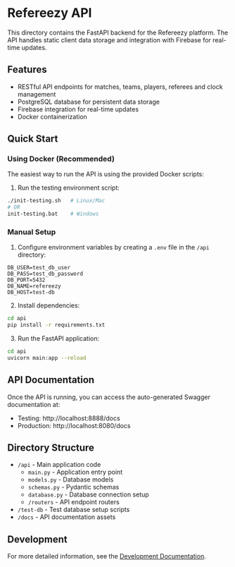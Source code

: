 # Refereezy API

This directory contains the FastAPI backend for the Refereezy platform. The API handles static client data storage and integration with Firebase for real-time updates.

## Features

- RESTful API endpoints for matches, teams, players, referees and clock management
- PostgreSQL database for persistent data storage
- Firebase integration for real-time updates
- Docker containerization

## Quick Start

### Using Docker (Recommended)

The easiest way to run the API is using the provided Docker scripts:

1. Run the testing environment script:

```bash
./init-testing.sh   # Linux/Mac
# OR
init-testing.bat    # Windows
```

### Manual Setup

1. Configure environment variables by creating a `.env` file in the `/api` directory:

```env
DB_USER=test_db_user
DB_PASS=test_db_password
DB_PORT=5432
DB_NAME=refereezy
DB_HOST=test-db
```

2. Install dependencies:

```bash
cd api
pip install -r requirements.txt
```

3. Run the FastAPI application:

```bash
cd api
uvicorn main:app --reload
```

## API Documentation

Once the API is running, you can access the auto-generated Swagger documentation at:

- Testing: http://localhost:8888/docs
- Production: http://localhost:8080/docs

## Directory Structure

- `/api` - Main application code
  - `main.py` - Application entry point
  - `models.py` - Database models
  - `schemas.py` - Pydantic schemas
  - `database.py` - Database connection setup
  - `/routers` - API endpoint routers
- `/test-db` - Test database setup scripts
- `/docs` - API documentation assets

## Development

For more detailed information, see the [Development Documentation](../Documentation/docs/development/getting-started.md).

